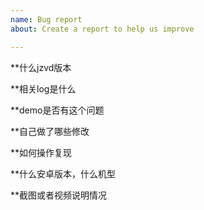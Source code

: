 ```yaml
---
name: Bug report
about: Create a report to help us improve

---
```


**什么jzvd版本

**相关log是什么

**demo是否有这个问题

**自己做了哪些修改

**如何操作复现

**什么安卓版本，什么机型

**截图或者视频说明情况
